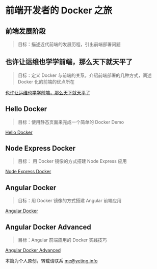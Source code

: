 # 前端开发者的 Docker 之旅

## 前端发展阶段
>目标：描述近代前端的发展历程，引出前端部署问题

## 也许让运维也学学前端，那么天下就天平了
>目标：定义 Docker 与前端的关系，介绍前端部署的几种方式，阐述 Docker 化的前端的优点所在

[也许让运维也学学前端，那么天下就天平了](https://github.com/Ye-Ting/Develop/blob/master/front-end-deploy.md)

## Hello Docker
> 目标：使用静态页面来完成一个简单的 Docker Demo

[Hello Docker](https://github.com/Ye-Ting/Develop/blob/master/front-end-hello.md)

## Node Express Docker
> 目标： 用 Docker 镜像的方式搭建 Node Express 应用

[Node Express Docker](https://github.com/Ye-Ting/Develop/blob/master/front-end-express.md)

## Angular Docker
> 目标：用 Docker 镜像的方式搭建 Angular 前端应用

[Angular Docker](https://github.com/Ye-Ting/Develop/blob/master/front-end-angular.md)

## Angular Docker Advanced
> 目标：Angular 前端应用的 Docker 实践技巧 

[Angular Docker Advanced](https://github.com/Ye-Ting/Develop/blob/master/front-end-angular-advanced.md)

本篇为个人原创，转载请联系 me@yeting.info